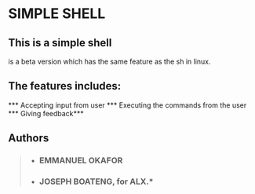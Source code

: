# SIMPLE SHELL
## This is a simple shell
is a beta version which has
the  same feature as  the
sh in linux.

## The features includes:
*** Accepting input from user
*** Executing the commands from the user
*** Giving feedback***

## Authors
>* ### EMMANUEL OKAFOR
>* ### JOSEPH BOATENG, for ALX.*
